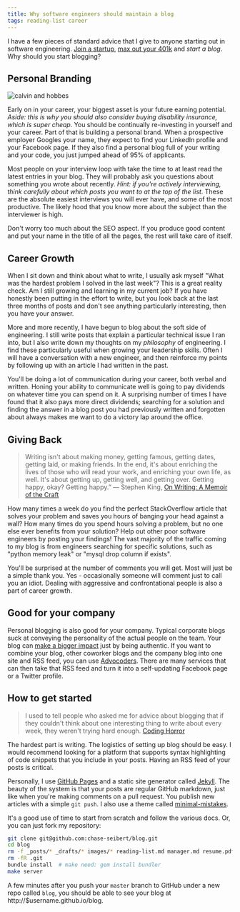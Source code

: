 ```yaml
---
title: Why software engineers should maintain a blog
tags: reading-list career
---
```


I have a few pieces of standard advice that I give to anyone starting out in software engineering.
[Join a startup](http://chase-seibert.github.io/blog//2013/10/04/what-to-know-before-starting-at-a-startup.html),
[max out your 401k](http://chase-seibert.github.io/blog//2014/01/01/saving-for-retirement-as-a-software-engineer.html)
and *start a blog*. Why should you start blogging?


## Personal Branding

![calvin and hobbes](http://assets.amuniversal.com/8f870570df960131725e005056a9545d)

Early on in your career, your biggest asset is your future earning potential. *Aside: this is why you should also
consider buying disability insurance, which is super cheap*. You should be continually re-investing in yourself and
your career. Part of that is building a personal brand. When a prospective employer Googles your name, they expect
to find your LinkedIn profile and your Facebook page. If they also find a personal blog full of your writing and
your code, you just jumped ahead of 95% of applicants.

Most people on your interview loop with take the time to at least read the latest entries in your blog. They will
probably ask you questions about something you wrote about recently. *Hint: if you're actively interviewing, think
carefully about which posts you want to at the top of the list*. These are the absolute easiest interviews you will
ever have, and some of the most productive. The likely hood that you know more about the subject than the interviewer
is high.

Don't worry too much about the SEO aspect. If you produce good content and put your name in the title of all the pages,
the rest will take care of itself.


## Career Growth

When I sit down and think about what to write, I usually ask myself "What was the hardest problem I solved in the
last week"? This is a great reality check. Am I still growing and learning in my current job? If you have honestly been
putting in the effort to write, but you look back at the last three months of posts and don't see anything particularly
interesting, then you have your answer.

More and more recently, I have begun to blog about the soft side of engineering. I still write posts that explain a
particular technical issue I ran into, but I also write down my thoughts on my *philosophy* of engineering. I find these
particularly useful when growing your leadership skills. Often I will have a conversation with a new engineer, and then
reinforce my points by following up with an article I had written in the past.

You'll be doing a lot of communication during your career, both verbal and written. Honing your ability to communicate
well is going to pay dividends on whatever time you can spend on it. A surprising number of times I have found that it
also pays more direct dividends; searching for a solution and finding the answer in a blog post you had previously
written and forgotten about always makes me want to do a victory lap around the office.


## Giving Back

> Writing isn't about making money, getting famous, getting dates, getting laid, or making friends. In the end, it's
about enriching the lives of those who will read your work, and enriching your own life, as well. It's about getting
up, getting well, and getting over. Getting happy, okay? Getting happy.” ― Stephen King,
[On Writing: A Memoir of the Craft](https://www.goodreads.com/work/quotes/150292)

How many times a week do you find the perfect StackOverflow article that solves your problem and saves you hours of
banging your head against a wall? How many times do you spend hours solving a problem, but no one else ever benefits
from your solution? Help out other poor software engineers by posting your findings! The vast majority of the traffic
coming to my blog is from engineers searching for specific solutions, such as "python memory leak" or "mysql drop
column if exists".

You'll be surprised at the number of comments you will get. Most will just be a simple thank you. Yes - occasionally
someone will comment just to call you an idiot. Dealing with aggressive and confrontational people is also a
part of career growth.


## Good for your company

Personal blogging is also good for your company. Typical corporate blogs suck at conveying the personality of the actual
people on the team. Your blog can [make a bigger impact](http://www.inc.com/magazine/20100301/lets-take-this-offline.html)
just by being authentic. If you want to combine your blog, other coworker blogs and the company blog into one site and
RSS feed, you can use [Advocoders](http://advocoders.herokuapp.com/). There are many services that can then take that
RSS feed and turn it into a self-updating Facebook page or a Twitter profile.


## How to get started

> I used to tell people who asked me for advice about blogging that if they couldn't think about one interesting thing
to write about every week, they weren't trying hard enough.
[Coding Horror](http://blog.codinghorror.com/10-years-of-coding-horror/)

The hardest part is writing. The logistics of setting up blog should be easy. I would recommend looking for a platform
that supports syntax highlighting of code snippets that you include in your posts. Having an RSS feed of your posts is
critical.

Personally, I use [GitHub Pages](https://pages.github.com/) and a static site generator called
[Jekyll](http://jekyllrb.com/). The beauty of the system is that your posts are regular GitHub markdown, just like
when you're making comments on a pull request. You publish new articles with a simple `git push`. I also use a theme called [minimal-mistakes](https://mmistakes.github.io/minimal-mistakes/).

It's a good use of time to start from scratch and follow the various docs. Or,
you can just fork my repository:

```bash
git clone git@github.com:chase-seibert/blog.git
cd blog
rm -f _posts/* _drafts/* images/* reading-list.md manager.md resume.pdf favicon.ico
rm -fR .git
bundle install  # make need: gem install bundler
make server
```

A few minutes after you push your `master` branch to GitHub under a new repo
called `blog`, you should be able to see your blog at
http://$username.github.io/blog.
